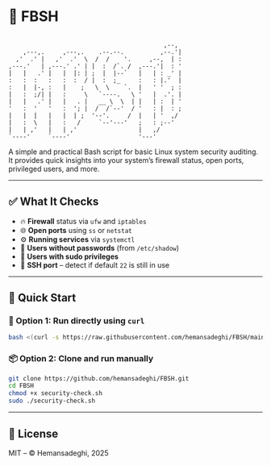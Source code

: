 # 🔐 FBSH

```

                                           ,--, 
    ,---,.     ,---,.    .--.--.          ,--.'| 
  ,'  .' |   ,'  .'  \  /  /    '.     ,--,  | : 
,---.'   | ,---.' .' | |  :  /`. /  ,---.'|  : ' 
|   |   .' |   |  |: | ;  |  |--`   |   | : _' | 
:   :  :   :   :  :  / |  :  ;_     :   : |.'  | 
:   |  |-, :   |    ;   \  \    `.  |   ' '  ; : 
|   :  ;/| |   :     \   `----.   \ '   |  .'. | 
|   |   .' |   |   . |   __ \  \  | |   | :  | ' 
'   :  '   '   :  '; |  /  /`--'  / '   : |  : ; 
|   |  |   |   |  | ;  '--'.     /  |   | '  ,/  
|   :  \   |   :   /     `--'---'   ;   : ;--'   
|   | ,'   |   | ,'                 |   ,/       
`----'     `----'                   '---'        

```

A simple and practical Bash script for basic Linux system security auditing.  
It provides quick insights into your system’s firewall status, open ports, privileged users, and more.

---

## ✅ What It Checks

- 🔥 **Firewall** status via `ufw` and `iptables`  
- 🌐 **Open ports** using `ss` or `netstat`  
- ⚙️ **Running services** via `systemctl`  
- 🔐 **Users without passwords** (from `/etc/shadow`)  
- 👑 **Users with sudo privileges**  
- 🚪 **SSH port** – detect if default `22` is still in use

---

## 🚀 Quick Start

### 🧰 Option 1: Run directly using `curl`

```bash
bash <(curl -s https://raw.githubusercontent.com/hemansadeghi/FBSH/main/security-check.sh)
```

### 📦 Option 2: Clone and run manually

```bash
git clone https://github.com/hemansadeghi/FBSH.git
cd FBSH
chmod +x security-check.sh
sudo ./security-check.sh
```

---

## 📄 License

MIT – © Hemansadeghi, 2025